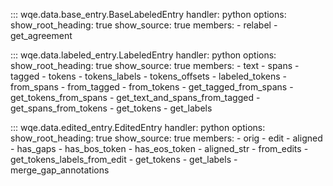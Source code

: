 ::: wqe.data.base_entry.BaseLabeledEntry
    handler: python
    options:
      show_root_heading: true
      show_source: true
      members:
        - relabel
        - get_agreement

::: wqe.data.labeled_entry.LabeledEntry
    handler: python
    options:
      show_root_heading: true
      show_source: true
      members:
        - text
        - spans
        - tagged
        - tokens
        - tokens_labels
        - tokens_offsets
        - labeled_tokens
        - from_spans
        - from_tagged
        - from_tokens
        - get_tagged_from_spans
        - get_tokens_from_spans
        - get_text_and_spans_from_tagged
        - get_spans_from_tokens
        - get_tokens
        - get_labels

::: wqe.data.edited_entry.EditedEntry
    handler: python
    options:
      show_root_heading: true
      show_source: true
      members:
        - orig
        - edit
        - aligned
        - has_gaps
        - has_bos_token
        - has_eos_token
        - aligned_str
        - from_edits
        - get_tokens_labels_from_edit
        - get_tokens
        - get_labels
        - merge_gap_annotations
